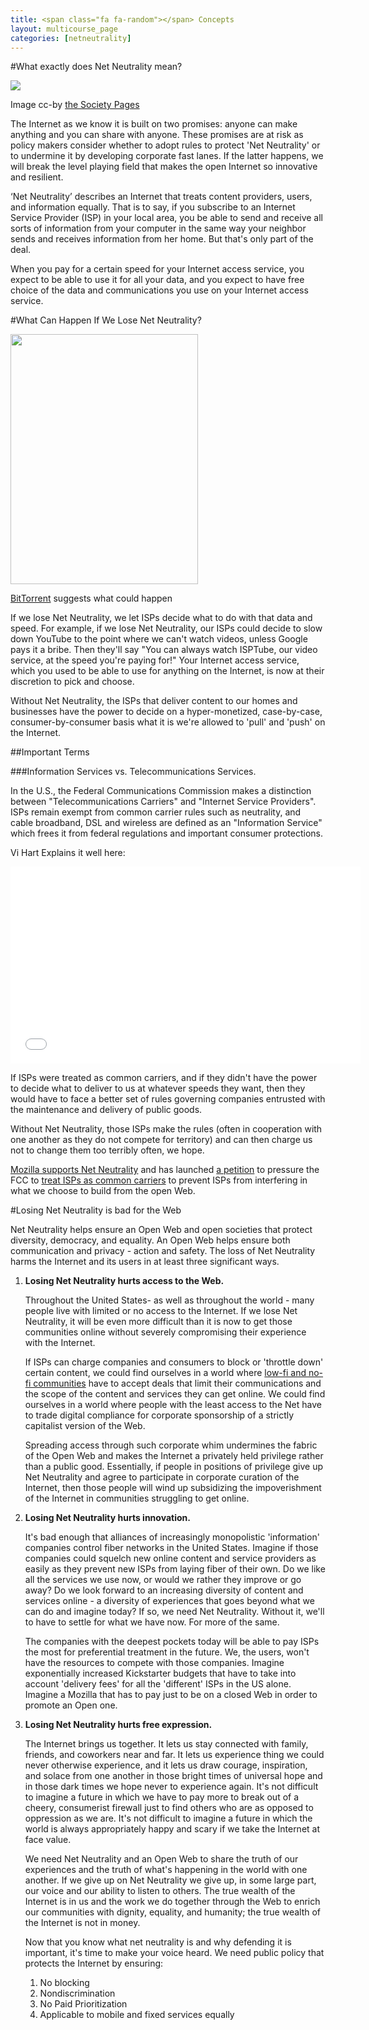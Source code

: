 ```yaml
---
title: <span class="fa fa-random"></span> Concepts
layout: multicourse_page
categories: [netneutrality]
---
```


#What exactly does Net Neutrality mean?

<div class="attribution">
<a href="http://thesocietypages.org/cyborgology/2014/06/10/almost-everything-you-ever-wanted-to-know-about-net-neutrality/"><img src="http://thesocietypages.org/cyborgology/files/2014/06/on-every-internet2-383x500.jpg"></a>

<p>Image cc-by <a href="http://thesocietypages.org/cyborgology/2014/06/10/almost-everything-you-ever-wanted-to-know-about-net-neutrality/">the Society Pages</a>
</p>
</div>

The Internet as we know it is built on two promises: anyone can make anything and you can share with anyone. These promises are at risk as policy makers consider whether to adopt rules to protect 'Net Neutrality' or to undermine it by developing corporate fast lanes. If the latter happens, we will break the level playing field that makes the open Internet so innovative and resilient. 

‘Net Neutrality’ describes an Internet that treats content providers, users, and information equally. That is to say, if you subscribe to an Internet Service Provider (ISP) in your local area, you be able to send and receive all sorts of information from your computer in the same way your neighbor sends and receives information from her home. But that's only part of the deal.

When you pay for a certain speed for your Internet access service, you expect to be able to use it for all your data, and you expect to have free choice of the data and communications you use on your Internet access service.

#What Can Happen If We Lose Net Neutrality?
<div class="attribution">
<a href="http://jointhefastlane.com/"><img src="https://i.imgur.com/QWA3Esh.png" height="400px" width="300px"></a>

<p><a href="http://www.techvoid.com/2014/06/17/bittorrent-shows-net-neutrality-fast-lane/">BitTorrent</a> suggests what could happen</p>
</div>

If we lose Net Neutrality, we let ISPs decide what to do with that data and speed. For example, if we lose Net Neutrality, our ISPs could decide to slow down YouTube to the point where we can't watch videos, unless Google pays it a bribe. Then they'll say "You can always watch ISPTube, our video service, at the speed you're paying for!" Your Internet access service, which you used to be able to use for anything on the Internet, is now at their discretion to pick and choose. 

Without Net Neutrality, the ISPs that deliver content to our homes and businesses have the power to decide on a hyper-monetized, case-by-case, consumer-by-consumer basis what it is we're allowed to 'pull' and 'push' on the Internet. 

##Important Terms

###Information Services vs. Telecommunications Services. 

In the U.S., the Federal Communications Commission makes a distinction between "Telecommunications Carriers" and "Internet Service Providers". ISPs remain exempt from common carrier rules such as neutrality, and cable broadband, DSL and wireless are defined as an "Information Service" which frees it from federal regulations and important consumer protections. 

Vi Hart Explains it well here:

<iframe width="560" height="315" src="//www.youtube.com/embed/NAxMyTwmu_M?rel=0" frameborder="0" allowfullscreen></iframe>

If ISPs were treated as common carriers, and if they didn't have the power to decide what to deliver to us at whatever speeds they want, then they would have to face a better set of rules governing companies entrusted with the maintenance and delivery of public goods.

Without Net Neutrality, those ISPs make the rules (often in cooperation with one another as they do not compete for territory) and can then charge us not to change them too terribly often, we hope.

<a href="https://blog.mozilla.org/netpolicy/2014/06/16/tell-the-u-s-congress-to-protect-net-neutrality/">Mozilla supports Net Neutrality</a> and has launched <a href="https://sendto.mozilla.org/page/s/protect-net-neutrality">a petition</a> to pressure the FCC to <a href="https://blog.mozilla.org/netpolicy/files/2014/05/Mozilla-Petition.pdf">treat ISPs as common carriers</a> to prevent ISPs from interfering in what we choose to build from the open Web.

#Losing Net Neutrality is bad for the Web

Net Neutrality helps ensure an Open Web and open societies that protect diversity, democracy, and equality. An Open Web helps ensure both communication and privacy -  action and safety. The loss of Net Neutrality harms the Internet and its users in at least three significant ways.

<ol>

<li><strong>Losing Net Neutrality hurts access to the Web.</strong> 

Throughout the United States- as well as throughout the world - many people live with limited or no access to the Internet. If we lose Net Neutrality, it will be even more difficult than it is now to get those communities online without severely compromising their experience with the Internet. 

If ISPs can charge companies and consumers to block or 'throttle down' certain content, we could find ourselves in a world where <a href="https://keyboardkat.makes.org/thimble/LTIxMDA3NTY0ODA=/lofi-nofi-teaching-kit">low-fi and no-fi communities</a> have to accept deals that limit their communications and the scope of the content and services they can get online. We could find ourselves in a world where people with the least access to the Net have to trade digital compliance for corporate sponsorship of a strictly capitalist version of the Web. 

Spreading access through such corporate whim undermines the fabric of the Open Web and makes the Internet a privately held privilege rather than a public good. Essentially, if people in positions of privilege give up Net Neutrality and agree to participate in corporate curation of the Internet, then those people will wind up subsidizing the impoverishment of the Internet in communities struggling to get online.</li>

<li><strong>Losing Net Neutrality hurts innovation.</strong> 

It's bad enough that alliances of increasingly monopolistic 'information' companies control fiber networks in the United States. Imagine if those companies could squelch new online content and service providers as easily as they prevent new ISPs from laying fiber of their own. Do we like all the services we use now, or would we rather they improve or go away? Do we look forward to an increasing diversity of content and services online - a diversity of experiences that goes beyond what we can do and imagine today? If so, we need Net Neutrality. Without it, we'll to have to settle for what we have now. For more of the same. 

The companies with the deepest pockets today will be able to pay ISPs the most for preferential treatment in the future. We, the users, won't have the resources to compete with those companies. Imagine exponentially increased Kickstarter budgets that have to take into account 'delivery fees' for all the 'different' ISPs in the US alone. Imagine a Mozilla that has to pay just to be on a closed Web in order to promote an Open one.</li>

<li><strong>Losing Net Neutrality hurts free expression.</strong> 

The Internet brings us together. It lets us stay connected with family, friends, and coworkers near and far. It lets us experience thing we could never otherwise experience, and it lets us draw courage, inspiration, and solace from one another in those bright times of universal hope and in those dark times we hope never to experience again. It's not difficult to imagine a future in which we have to pay more to break out of a cheery, consumerist firewall just to find others who are as opposed to oppression as we are. It's not difficult to imagine a future in which the world is always appropriately happy and scary if we take the Internet at face value. 

We need Net Neutrality and an Open Web to share the truth of our experiences and the truth of what's happening in the world with one another. If we give up on Net Neutrality we give up, in some large part, our voice and our ability to listen to others. The true wealth of the Internet is in us and the work we do together through the Web to enrich our communities with dignity, equality, and humanity; the true wealth of the Internet is not in money.</li>

Now that you know what net neutrality is and why defending it is important, it's time to make your voice heard. We need public policy that protects the Internet by ensuring:

1. No blocking
2. Nondiscrimination
3. No Paid Prioritization
4. Applicable to mobile and fixed services equally
